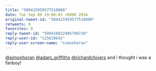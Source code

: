 ```yaml
---
title: "509415959577518080"
date: Tue Sep 09 19:00:03 +0000 2014
original-tweet-id: "509415959577518080"
retweets: 0
favorites: 0
reply-tweet-id: "509410832405790720"
reply-user-id: "125610642"
reply-user-screen-name: "simonhoran"
---
```

<a href="https://twitter.com/simonhoran">@simonhoran</a> <a href="https://twitter.com/adam_griffiths">@adam_griffiths</a> <a href="https://twitter.com/richardchivers">@richardchivers</a>  and i thought i was a fanboy!
